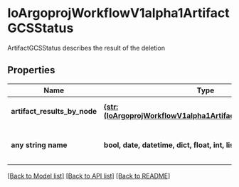 # IoArgoprojWorkflowV1alpha1ArtifactGCSStatus

ArtifactGCSStatus describes the result of the deletion

## Properties
Name | Type | Description | Notes
------------ | ------------- | ------------- | -------------
**artifact_results_by_node** | [**{str: (IoArgoprojWorkflowV1alpha1ArtifactResultNodeStatus,)}**](IoArgoprojWorkflowV1alpha1ArtifactResultNodeStatus.md) | ArtifactResultsByNode maps Node name to result | [optional] 
**any string name** | **bool, date, datetime, dict, float, int, list, str, none_type** | any string name can be used but the value must be the correct type | [optional]

[[Back to Model list]](../README.md#documentation-for-models) [[Back to API list]](../README.md#documentation-for-api-endpoints) [[Back to README]](../README.md)


